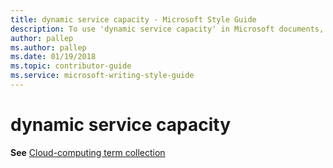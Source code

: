 ```yaml
---
title: dynamic service capacity - Microsoft Style Guide
description: To use 'dynamic service capacity' in Microsoft documents, see 'Cloud-computing term collection.'
author: pallep
ms.author: pallep
ms.date: 01/19/2018
ms.topic: contributor-guide
ms.service: microsoft-writing-style-guide
---
```


# dynamic service capacity

**See** [Cloud-computing term collection](~/a-z-word-list-term-collections/term-collections/cloud-computing-terms.md)
